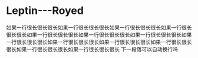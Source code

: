 # Leptin---Royed
如果一行很长很长很长如果一行很长很长很长如果一行很长很长很长如果一行很长很长很长如果一行很长很长很长如果一行很长很长很长如果一行很长很长很长如果一行很长很长很长如果一行很长很长很长如果一行很长很长很长如果一行很长很长很长如果一行很长很长很长如果一行很长很长很长
下一段落可以自动换行吗
